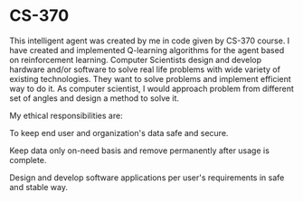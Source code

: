 # CS-370
This intelligent agent was created by me in code given by CS-370 course. I have created and implemented Q-learning algorithms for the agent based on reinforcement learning.
Computer Scientists design and develop hardware and/or software to solve real life problems with wide variety of existing technologies. They want to solve problems and implement efficient way to do it.
As computer scientist, I would approach problem from different set of angles and design a method to solve it.

My ethical responsibilities are:

To keep end user and organization's data safe and secure.

Keep data only on-need basis and remove permanently after usage is complete.

Design and develop software applications per user's requirements in safe and stable way.

